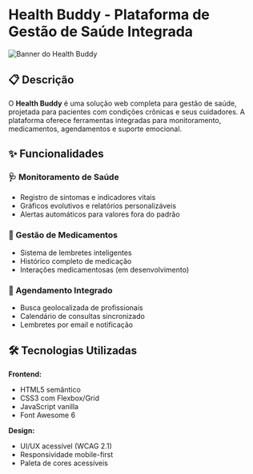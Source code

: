 # Health Buddy - Plataforma de Gestão de Saúde Integrada

![Banner do Health Buddy](assets/InterfaceSaúdeIntegrada.png)

## 📋 Descrição
O **Health Buddy** é uma solução web completa para gestão de saúde, projetada para pacientes com condições crônicas e seus cuidadores. A plataforma oferece ferramentas integradas para monitoramento, medicamentos, agendamentos e suporte emocional.

## ✨ Funcionalidades

### 🩺 Monitoramento de Saúde
- Registro de sintomas e indicadores vitais
- Gráficos evolutivos e relatórios personalizáveis
- Alertas automáticos para valores fora do padrão

### 💊 Gestão de Medicamentos
- Sistema de lembretes inteligentes
- Histórico completo de medicação
- Interações medicamentosas (em desenvolvimento)

### 📅 Agendamento Integrado
- Busca geolocalizada de profissionais
- Calendário de consultas sincronizado
- Lembretes por email e notificação

## 🛠 Tecnologias Utilizadas

**Frontend:**
- HTML5 semântico
- CSS3 com Flexbox/Grid
- JavaScript vanilla
- Font Awesome 6

**Design:**
- UI/UX acessível (WCAG 2.1)
- Responsividade mobile-first
- Paleta de cores acessíveis

